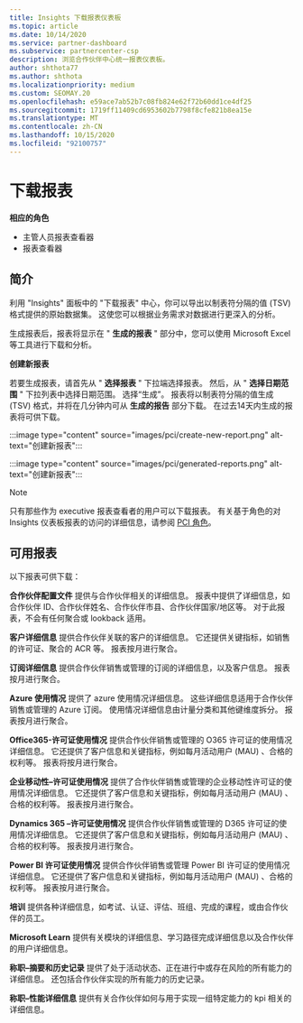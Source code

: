 ```yaml
---
title: Insights 下载报表仪表板
ms.topic: article
ms.date: 10/14/2020
ms.service: partner-dashboard
ms.subservice: partnercenter-csp
description: 浏览合作伙伴中心统一报表仪表板。
author: shthota77
ms.author: shthota
ms.localizationpriority: medium
ms.custom: SEOMAY.20
ms.openlocfilehash: e59ace7ab52b7c08fb824e62f72b60dd1ce4df25
ms.sourcegitcommit: 1719ff11409cd6953602b7798f8cfe821b8ea15e
ms.translationtype: MT
ms.contentlocale: zh-CN
ms.lasthandoff: 10/15/2020
ms.locfileid: "92100757"
---
```

# <a name="download-reports"></a>下载报表

**相应的角色**
- 主管人员报表查看器
- 报表查看器

## <a name="introduction"></a>简介

利用 "Insights" 面板中的 "下载报表" 中心，你可以导出以制表符分隔的值 (TSV) 格式提供的原始数据集。 这使您可以根据业务需求对数据进行更深入的分析。

生成报表后，报表将显示在 " **生成的报表** " 部分中，您可以使用 Microsoft Excel 等工具进行下载和分析。

**创建新报表**

若要生成报表，请首先从 " **选择报表** " 下拉端选择报表。 然后，从 " **选择日期范围** " 下拉列表中选择日期范围。 选择“生成”。 报表将以制表符分隔的值生成 (TSV) 格式，并将在几分钟内可从 **生成的报告** 部分下载。 在过去14天内生成的报表将可供下载。

:::image type="content" source="images/pci/create-new-report.png" alt-text="创建新报表":::

:::image type="content" source="images/pci/generated-reports.png" alt-text="创建新报表":::

>[!NOTE] 
>只有那些作为 executive 报表查看者的用户可以下载报表。 有关基于角色的对 Insights 仪表板报表的访问的详细信息，请参阅 [PCI 角色](pci-roles.md)。 

## <a name="available-reports"></a>可用报表

以下报表可供下载：

**合作伙伴配置文件** 提供与合作伙伴相关的详细信息。 报表中提供了详细信息，如合作伙伴 ID、合作伙伴姓名、合作伙伴市县、合作伙伴国家/地区等。 对于此报表，不会有任何聚合或 lookback 适用。

**客户详细信息** 提供合作伙伴关联的客户的详细信息。 它还提供关键指标，如销售的许可证、聚合的 ACR 等。 报表按月进行聚合。

**订阅详细信息** 提供合作伙伴销售或管理的订阅的详细信息，以及客户信息。 报表按月进行聚合。

**Azure 使用情况** 提供了 azure 使用情况详细信息。 这些详细信息适用于合作伙伴销售或管理的 Azure 订阅。 使用情况详细信息由计量分类和其他键维度拆分。 报表按月进行聚合。

**Office365-许可证使用情况** 提供合作伙伴销售或管理的 O365 许可证的使用情况详细信息。 它还提供了客户信息和关键指标，例如每月活动用户 (MAU) 、合格的权利等。 报表将按月进行聚合。

**企业移动性–许可证使用情况**  提供了合作伙伴销售或管理的企业移动性许可证的使用情况详细信息。 它还提供了客户信息和关键指标，例如每月活动用户 (MAU) 、合格的权利等。 报表按月进行聚合。

**Dynamics 365 –许可证使用情况** 提供合作伙伴销售或管理的 D365 许可证的使用情况详细信息。 它还提供了客户信息和关键指标，例如每月活动用户 (MAU) 、合格的权利等。 报表按月进行聚合。

**Power BI 许可证使用情况** 提供合作伙伴销售或管理 Power BI 许可证的使用情况详细信息。 它还提供了客户信息和关键指标，例如每月活动用户 (MAU) 、合格的权利等。 报表按月进行聚合。

**培训** 提供各种详细信息，如考试、认证、评估、班组、完成的课程，或由合作伙伴的员工。

**Microsoft Learn** 提供有关模块的详细信息、学习路径完成详细信息以及合作伙伴的用户详细信息。

**称职–摘要和历史记录** 提供了处于活动状态、正在进行中或存在风险的所有能力的详细信息。 还包括合作伙伴实现的所有能力的历史记录。

**称职–性能详细信息** 提供有关合作伙伴如何与用于实现一组特定能力的 kpi 相关的详细信息。


